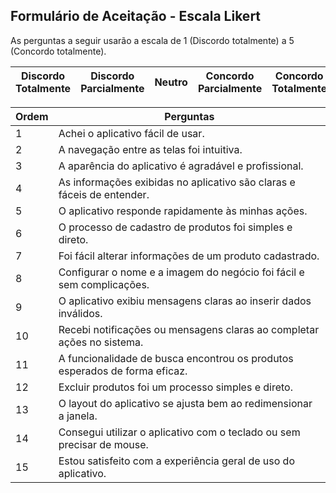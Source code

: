 ## **Formulário de Aceitação - Escala Likert**
As perguntas a seguir usarão a escala de 1 (Discordo totalmente) a 5 (Concordo totalmente).  

| Discordo Totalmente | Discordo Parcialmente | Neutro | Concordo Parcialmente | Concordo Totalmente |
|---------------------|-----------------------|--------|-----------------------|---------------------|


| **Ordem** | **Perguntas**                                                                                      |
|-------|---------------------------------------------------------------------------------------------------|
| 1     | Achei o aplicativo fácil de usar.                                                                  |
| 2     | A navegação entre as telas foi intuitiva.                                                          |
| 3     | A aparência do aplicativo é agradável e profissional.                                              |
| 4     | As informações exibidas no aplicativo são claras e fáceis de entender.                             |
| 5     | O aplicativo responde rapidamente às minhas ações.                                                 |
| 6     | O processo de cadastro de produtos foi simples e direto.                                           |
| 7     | Foi fácil alterar informações de um produto cadastrado.                                            |
| 8     | Configurar o nome e a imagem do negócio foi fácil e sem complicações.                              |
| 9     | O aplicativo exibiu mensagens claras ao inserir dados inválidos.                                   |
| 10    | Recebi notificações ou mensagens claras ao completar ações no sistema.                             |
| 11    | A funcionalidade de busca encontrou os produtos esperados de forma eficaz.                         |
| 12    | Excluir produtos foi um processo simples e direto.                                                 |
| 13    | O layout do aplicativo se ajusta bem ao redimensionar a janela.                                    |
| 14    | Consegui utilizar o aplicativo com o teclado ou sem precisar de mouse.                             |
| 15    | Estou satisfeito com a experiência geral de uso do aplicativo.                                     |

